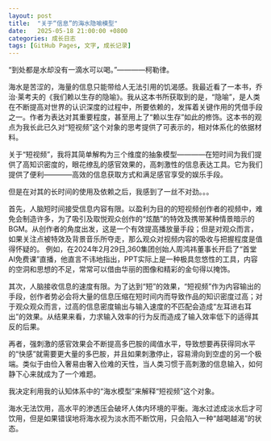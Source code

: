 ```yaml
---
layout: post                         
title:  "关于“信息”的海水隐喻模型"     
date:   2025-05-18 21:00:00 +0800      
categories: 成长日志                   
tags: [GitHub Pages, 文字, 成长记录] 
---
```


“到处都是水却没有一滴水可以喝。”————柯勒律。

海水是苦涩的，海量的信息只能带给人无法引用的饥渴感。我最近看了一本书，乔治·莱考夫的《我们赖以生存的隐喻》。我从这本书所获取到的是，“隐喻”，是人类在不断提高对世界的认识深度的过程中，所要依赖的，发挥着关键作用的凭借手段之一。作者为表达对其重要程度，甚至用上了“赖以生存”如此的修饰。这本书的观点为我长此已久对“短视频”这个对象的思考提供了可表示的，相对体系化的依据材料。

关于“短视频”，我将其简单解构为三个维度的抽象模型————在短时间为我们提供了高知识密度的，眼花缭乱的感官效果的，高刺激性的信息表达工具。它为我们提供了便利————高效的信息获取方式和满足感官享受的娱乐手段。

但是在对其的长时间的使用及依赖之后，我感到了一丝不对劲。。。

首先，人脑短时间接受信息内容有限。以盈利为目的的短视频创作者的视频中，难免会制造许多，为了吸引及取悦观众创作的“炫酷”的特效及携带某种情景暗示的BGM。从创作者的角度出发，这是一个有效提高播放量手段；但是对观众而言，如果关注点被特效及背景音乐所夺走，那么观众对视频内容的吸收与把握程度是值得怀疑的。
例如，在2024年2月29日,360集团创始人周鸿祎董事长开启了“首堂AI免费课”直播，他直言不讳地指出，PPT实际上是一种极具忽悠性的工具，内容的空洞和思想的不足，常常可以借由华丽的图像和精彩的金句得以掩饰。

其次，人脑接收信息的速度有限。为了达到“短”的效果，“短视频”作为内容输出的手段，创作者势必会将大量的信息压缩在短时间内而导致作品的知识密度过高；对于观众观众而言，过高的信息密度输出与输入速度的不匹配会造成“左耳进右耳出”的效果。从结果来看，力求输入效率的行为反而造成了输入效率低下的适得其反的后果。

再者，强刺激的感官效果会不断提高多巴胺的阈值水平，导致想要再获得同水平的“快感”就需要更大量的多巴胺，并且如果刺激停止，容易滑向到空虚的另一个极端。类似于由俭入奢易由奢入俭难的天性，当人类习惯于高刺激的信息输入，如何静下心来就成为了一个难题。

我决定利用我的认知体系中的“海水模型”来解释“短视频”这个对象。

海水无法饮用，高水平的渗透压会破坏人体内环境的平衡。海水过滤成淡水后才可饮用，但是如果错误地将海水视为淡水而不断饮用，只会陷入一种“越喝越渴”的状态。
